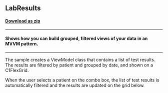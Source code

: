 ## LabResults
#### [Download as zip](https://grapecity.github.io/DownGit/#/home?url=https://github.com/GrapeCity/ComponentOne-WPF-Samples/tree/master/NET_4.6.2/C1.WPF.FlexGrid/CS/LabResults)
____
#### Shows how you can build grouped, filtered views of your data in an MVVM pattern.
____
The sample creates a ViewModel class that contains a list of test results. The results
are filtered by patient and grouped by date, and shown on a C1FlexGrid.

When the user selects a patient on the combo box, the list of test results is
automatically filtered and the results are updated on the grid below.
